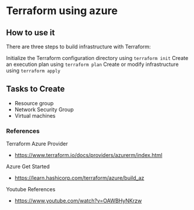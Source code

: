 # Terraform using azure

## How to use it

There are three steps to build infrastructure with Terraform:

Initialize the Terraform configuration directory using `terraform init`
Create an execution plan using `terraform plan`
Create or modify infrastructure using `terraform apply`

## Tasks to Create

 - Resource group
 - Network Security Group
 - Virtual machines

### References

Terraform Azure Provider
- https://www.terraform.io/docs/providers/azurerm/index.html

Azure Get Started
- https://learn.hashicorp.com/terraform/azure/build_az

Youtube References
- https://www.youtube.com/watch?v=OAWBHyNKrzw
